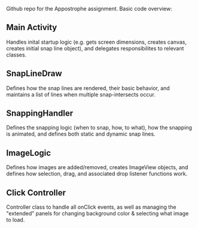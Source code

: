 Github repo for the Appostrophe assignment. Basic code overview:

## Main Activity 
Handles inital startup logic (e.g. gets screen dimensions, creates canvas, creates initial snap line object), and delegates responsibilites to relevant classes.  

## SnapLineDraw
Defines how the snap lines are rendered, their basic behavior, and maintains a list of lines when multiple snap-intersects occur.

## SnappingHandler
Defines the snapping logic (when to snap, how, to what), how the snapping is animated, and defines both static and dynamic snap lines.

## ImageLogic
Defines how images are added/removed, creates ImageView objects, and defines how selection, drag, and associated drop listener functions work.

## Click Controller 
Controller class to handle all onClick events, as well as managing the "extended" panels for changing background color & selecting what image to load.
